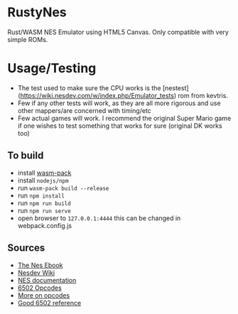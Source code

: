 # RustyNes
Rust/WASM NES Emulator using HTML5 Canvas. Only compatible with very simple ROMs.

# Usage/Testing

* The test used to make sure the CPU works is the [nestest] (https://wiki.nesdev.com/w/index.php/Emulator_tests) rom from kevtris.
* Few if any other tests will work, as they are all more rigorous and use other mappers/are concerned with timing/etc
* Few actual games will work. I recommend the original Super Mario game if one wishes to test something that works for sure (original DK works too)

## To build
* install [wasm-pack](https://rustwasm.github.io/wasm-pack/installer/)
* install `nodejs/npm`
* run `wasm-pack build --release`
* run `npm install`
* run `npm run build`
* run `npm run serve`
* open browser to `127.0.0.1:4444` this can be changed in webpack.config.js


## Sources
* [The Nes Ebook](https://bugzmanov.github.io/nes_ebook/chapter_1.html)
* [Nesdev Wiki](https://wiki.nesdev.com)
* [NES documentation](http://nesdev.com/NESDoc.pdf)
* [6502 Opcodes](http://www.6502.org/tutorials/6502opcodes.html)
* [More on opcodes](https://www.masswerk.at/6502/6502_instruction_set.html)
* [Good 6502 reference](http://www.obelisk.me.uk/6502/)